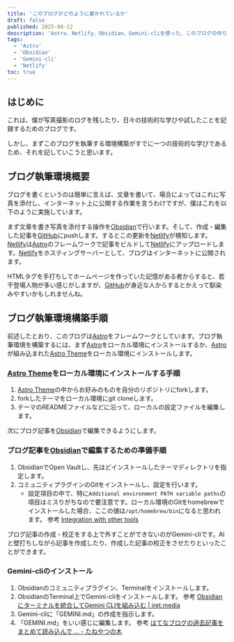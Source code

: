 ```yaml
---
title: 'このブログがどのように書かれているか'
draft: false
published: 2025-08-12
description: 'Astro、Netlify、Obsidian、Gemini-cliを使った、このブログの作り方を記録'
tags:
  - 'Astro'
  - 'Obsidian'
  - 'Gemini-cli'
  - 'Netlify'
toc: true
---
```


## はじめに

これは、僕が写真撮影のログを残したり、日々の技術的な学びや試したことを記録するためのブログです。

しかし、まずこのブログを執筆する環境構築がすでに一つの技術的な学びであるため、それを記していこうと思います。

## ブログ執筆環境概要

ブログを書くというのは簡単に言えば、文章を書いて、場合によってはこれに写真を添付し、インターネット上に公開する作業を言うわけですが、僕はこれを以下のように実施しています。

まず文章を書き写真を添付する操作を[Obsidian](https://obsidian.md/)で行います。そして、作成・編集した記事を[GitHub](https://github.com/)にpushします。するとこの更新を[Netlify](https://www.netlify.com/)が検知します。[Netlify](https://www.netlify.com/)は[Astro](https://astro.build/)のフレームワークで記事をビルドして[Netlify](https://www.netlify.com/)にアップロードします。[Netlify](https://www.netlify.com/)をホスティングサーバーとして、ブログはインターネットに公開されます。

HTMLタグを手打ちしてホームページを作っていた記憶がある者からすると、若干登場人物が多い感じがしますが、[GitHub](https://github.com/)が身近な人からするとかえって馴染みやすいかもしれませんね。

## ブログ執筆環境構築手順

前述したとおり、このブログは[Astro](https://astro.build/)をフレームワークとしています。ブログ執筆環境を構築するには、まず[Astro](https://astro.build/)をローカル環境にインストールするか、[Astro](https://astro.build/)が組み込まれた[Astro Theme](https://astro.build/themes/)をローカル環境にインストールします。

### [Astro Theme](https://astro.build/themes/)をローカル環境にインストールする手順

1. [Astro Theme](https://astro.build/themes/)の中からお好みのものを自分のリポジトリにforkします。
2. forkしたテーマをローカル環境にgit cloneします。
3. テーマのREADMEファイルなどに沿って、ローカルの設定ファイルを編集します。

次にブログ記事を[Obsidian](https://obsidian.md/)で編集できるようにします。

### ブログ記事を[Obsidian](https://obsidian.md/)で編集するための準備手順

1. ObsidianでOpen Vaultし、先ほどインストールしたテーマディレクトリを指定します。
2. コミュニティプラグインのGitをインストールし、設定を行います。
	- 設定項目の中で、特に`Additional environment PATH variable paths`の項目はミスりがちなので要注意です。ローカル環境のGitをhomebrewでインストールした場合、ここの値は`/opt/homebrew/bin`になると思われます。
	   参考 [Integration with other tools](https://publish.obsidian.md/git-doc/Integration+with+other+tools)

ブログ記事の作成・校正をする上で外すことができないのがGemini-cliです。AIと壁打ちしながら記事を作成したり、作成した記事の校正をさせたりといったことができます。

### Gemini-cliのインストール

1. Obsidianのコミュニティプラグイン、Terminalをインストールします。
2. ObsidianのTerminal上でGemini-cliをインストールします。
   参考 [Obsidianにターミナルを統合してGemini CLIを組み込む | iret.media](https://iret.media/160129)
3. Gemini-cliに「GEMINI.md」の作成を指示します。
4. 「GEMINI.md」をいい感じに編集します。
   参考 [はてなブログの過去記事をまとめて読み込んで ... - たねやつの木](https://www.taneyats.com/entry/hatenablog-gemini-persona)
